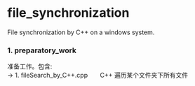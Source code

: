 # file_synchronization
File synchronization by C++ on a windows system.
### 1. preparatory_work
准备工作。包含:  
-> 1. fileSearch_by_C++.cpp　　C++ 遍历某个文件夹下所有文件
